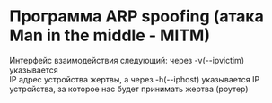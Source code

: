 # Программа ARP spoofing (атака Man in the middle - MITM)  
Интерфейс взаимодействия следующий: через -v(--ipvictim) указывается   
IP адрес устройства жертвы, а через -h(--iphost) указывается IP устройства, за которое нас будет принимать жертва (роутер)

